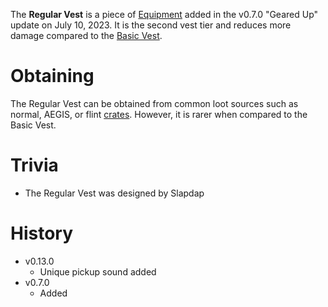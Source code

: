 The **Regular Vest** is a piece of [Equipment](/equipment) added in the v0.7.0 "Geared Up" update on July 10, 2023. It is the second vest tier and reduces more damage compared to the [Basic Vest](/equipment/armor/basic_vest).

# Obtaining

The Regular Vest can be obtained from common loot sources such as normal, AEGIS, or flint [crates](/obstacles/crates). 
However, it is rarer when compared to the Basic Vest.

<Obtaining item="regular_vest" />

# Trivia

- The Regular Vest was designed by Slapdap

# History

 - v0.13.0
   - Unique pickup sound added 
 - v0.7.0
   - Added 

